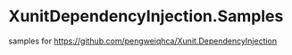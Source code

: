 # XunitDependencyInjection.Samples
samples for https://github.com/pengweiqhca/Xunit.DependencyInjection

